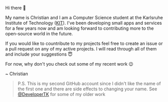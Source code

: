 Hi there 👋

My name is Christian and I am a Computer Science student at the Karlsruhe Institute of Technology ([KIT](https://www.kit.edu/english)).
I've been developing small apps and services for a few years now and am looking forward to contributing more to the open-source world in the future.

If you would like to countribute to my projects feel free to create an issue or a pull request on any of my active projects.
I will read through all of them and include your suggestions 😇

For now, why don't you check out some of my recent work 😉

~ Christian

> P.S. This is my second GitHub account since I didn't like the name of the first one and there are side effects to changing your name. See [@DeveloperTK](https://github.com/DeveloperTK) for some of my older work

